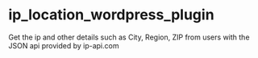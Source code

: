 # ip_location_wordpress_plugin
Get the ip and other details such as City, Region, ZIP from users with the JSON api provided by ip-api.com
